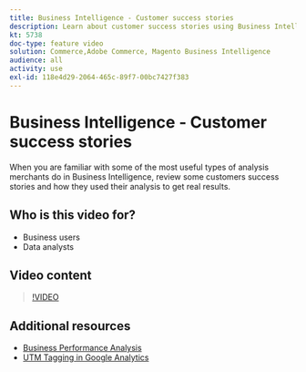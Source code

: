 ```yaml
---
title: Business Intelligence - Customer success stories
description: Learn about customer success stories using Business Intelligence.
kt: 5738
doc-type: feature video
solution: Commerce,Adobe Commerce, Magento Business Intelligence
audience: all
activity: use
exl-id: 118e4d29-2064-465c-89f7-00bc7427f383
---
```

# Business Intelligence - Customer success stories

When you are familiar with some of the most useful types of analysis merchants do in Business Intelligence, review some customers success stories and how they used their analysis to get real results.

## Who is this video for?

- Business users
- Data analysts

## Video content

>[!VIDEO](https://video.tv.adobe.com/v/35992?quality=12&learn=on)

## Additional resources

- [Business Performance Analysis](https://docs.magento.com/mbi/data-analyst/analysis/bus-perf-analysis.html)
- [UTM Tagging in Google Analytics](https://docs.magento.com/mbi/best-practices/utm-tagging-google.html)
